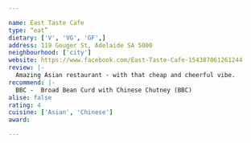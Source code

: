 ```yaml
---

name: East Taste Cafe
type: “eat”
dietary: ['V', 'VG', 'GF',]
address: 119 Gouger St, Adelaide SA 5000
neighbourhood: ['city']
website: https://www.facebook.com/East-Taste-Cafe-154387061261244
review: |-
  Amazing Asian restaurant - with that cheap and cheerful vibe.
recommend: |-
  BBC -  Broad Bean Curd with Chinese Chutney (BBC)
alise: false
rating: 4
cuisine: ['Asian', 'Chinese']
award:

---
```

